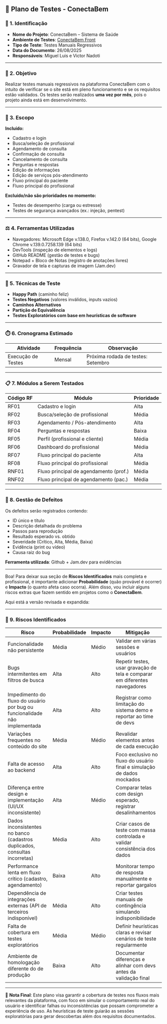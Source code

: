 ## 🧪 Plano de Testes - ConectaBem

### 📌 1. Identificação

* **Nome do Projeto**: ConectaBem – Sistema de Saúde
* **Ambiente de Testes**: [ConectaBem Front](https://conecta-bem-front.vercel.app/)
* **Tipo de Teste**: Testes Manuais Regressivos
* **Data do Documento**: 26/08/2025
* **Responsáveis**: Miguel Luis e Victor Nadoti

---

### 🎯 2. Objetivo

Realizar testes manuais regressivos na plataforma ConectaBem com o intuito de verificar se o site está em pleno funcionamento e se os requisitos estão validados.
Os testes serão realizados **uma vez por mês**, pois o projeto ainda está em desenvolvimento.

---

### 🧩 3. Escopo

**Incluído:**

* Cadastro e login
* Busca/seleção de profissional
* Agendamento de consulta
* Confirmação de consulta
* Cancelamento de consulta
* Perguntas e respostas
* Edição de informações
* Edição de serviços pós-atendimento
* Fluxo principal do paciente
* Fluxo principal do profissional

**Excluído/não são prioridades no momento:**

* Testes de desempenho (carga ou estresse)
* Testes de segurança avançados (ex.: injeção, pentest)

---

### ⚖️ 4. Ferramentas Utilizadas

* Navegadores: Microsoft Edge v.138.0, Firefox v.142.0 (64 bits), Google Chrome v.139.0.7258.139 (64 bits)
* DevTools (inspeção de elementos e logs)
* GitHub README (gestão de testes e bugs)
* Notepad + Bloco de Notas (registro de anotações livres)
* Gravador de tela e capturas de imagem (Jam.dev)

---

### 🧪 5. Técnicas de Teste

* **Happy Path** (caminho feliz)
* **Testes Negativos** (valores inválidos, inputs vazios)
* **Caminhos Alternativos**
* **Partição de Equivalência**
* **Testes Exploratórios com base em heurísticas de software**

---

### ⏱️ 6. Cronograma Estimado

| Atividade          | Frequência | Observação                         |
| ------------------ | ---------- | ---------------------------------- |
| Execução de Testes | Mensal     | Próxima rodada de testes: Setembro |

---

### 📋 7. Módulos a Serem Testados

| Código RF | Módulo                                 | Prioridade |
| --------- | -------------------------------------- | ---------- |
| RF01      | Cadastro e login                       | Alta       |
| RF02      | Busca/seleção de profissional          | Média      |
| RF03      | Agendamento / Pós-atendimento          | Alta       |
| RF04      | Perguntas e respostas                  | Baixa      |
| RF05      | Perfil (profissional e cliente)        | Média      |
| RF06      | Dashboard do profissional              | Média      |
| RF07      | Fluxo principal do paciente            | Alta       |
| RF08      | Fluxo principal do profissional        | Média      |
| RNF01     | Fluxo principal de agendamento (prof.) | Média      |
| RNF02     | Fluxo principal de agendamento (pac.)  | Média      |

---

### 🐞 8. Gestão de Defeitos

Os defeitos serão registrados contendo:

* ID único e título
* Descrição detalhada do problema
* Passos para reprodução
* Resultado esperado vs. obtido
* Severidade (Crítico, Alta, Média, Baixa)
* Evidência (print ou vídeo)
* Causa raiz do bug

**Ferramenta utilizada**: Github  + Jam.dev para evidências

---

Boa! Para deixar sua seção de **Riscos Identificados** mais completa e profissional, é importante adicionar **Probabilidade** (quão provável é ocorrer) e **Impacto** (o quanto afeta caso ocorra). Além disso, vou incluir alguns riscos extras que fazem sentido em projetos como o **ConectaBem**.

Aqui está a versão revisada e expandida:

---

### 📌 9. Riscos Identificados

| Risco                                                                      | Probabilidade | Impacto | Mitigação                                                                  |
| -------------------------------------------------------------------------- | ------------- | ------- | -------------------------------------------------------------------------- |
| Funcionalidade não persistente                                             | Média         | Médio   | Validar em várias sessões e usuários                                       |
| Bugs intermitentes em filtros de busca                                     | Alta          | Alto    | Repetir testes, usar gravação de tela e comparar em diferentes navegadores |
| Impedimento do fluxo do usuário por bug ou funcionalidade não implementada | Alta          | Alto    | Registrar como limitação do sistema demo e reportar ao time de devs        |
| Variações frequentes no conteúdo do site                                   | Média         | Médio   | Revalidar elementos antes de cada execução                                 |
| Falta de acesso ao backend                                                 | Alta          | Alto    | Foco exclusivo no fluxo do usuário final e simulação de dados mockados     |
| Diferença entre design e implementação (UI/UX inconsistente)               | Alta          | Médio   | Comparar telas com design esperado, registrar desalinhamentos              |
| Dados inconsistentes no banco (cadastros duplicados, consultas incorretas) | Média         | Alto    | Criar casos de teste com massa controlada e validar consistência dos dados |
| Performance lenta em fluxo crítico (cadastro, agendamento)                 | Baixa         | Alto    | Monitorar tempo de resposta manualmente e reportar gargalos                |
| Dependência de integrações externas (API de terceiros indisponível)        | Média         | Alto    | Criar testes manuais de contingência simulando indisponibilidade           |
| Falta de cobertura em testes exploratórios                                 | Média         | Médio   | Definir heurísticas claras e revisar cenários de teste regularmente        |
| Ambiente de homologação diferente do de produção                           | Baixa         | Alto    | Documentar diferenças e alinhar com devs antes da validação final          |
---

🎯 **Nota Final**:
Este plano visa garantir a cobertura de testes nos fluxos mais relevantes da plataforma, com foco em simular o comportamento real do usuário e identificar falhas ou inconsistências que possam comprometer a experiência de uso.
As heurísticas de teste guiarão as sessões exploratórias para gerar descobertas além dos requisitos documentados.
